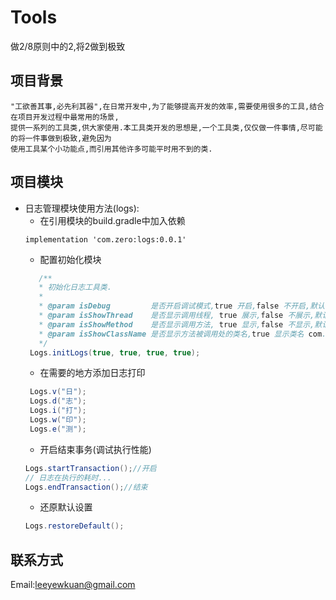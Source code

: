 # Tools
做2/8原则中的2,将2做到极致

## 项目背景
    "工欲善其事,必先利其器",在日常开发中,为了能够提高开发的效率,需要使用很多的工具,结合在项目开发过程中最常用的场景,
    提供一系列的工具类,供大家使用.本工具类开发的思想是,一个工具类,仅仅做一件事情,尽可能的将一件事做到极致,避免因为
    使用工具某个小功能点,而引用其他许多可能平时用不到的类.

## 项目模块

- 日志管理模块使用方法(logs):
  - 在引用模块的build.gradle中加入依赖
  ```
  implementation 'com.zero:logs:0.0.1'
  ```
  - 配置初始化模块
  ```java
     /**
     * 初始化日志工具类.
     *
     * @param isDebug         是否开启调试模式,true 开启,false 不开启,默认 true.
     * @param isShowThread    是否显示调用线程, true 展示,false 不展示,默认 false.
     * @param isShowMethod    是否显示调用方法, true 显示,false 不显示,默认 true.
     * @param isShowClassName 是否显示方法被调用处的类名,true 显示类名 com.zero.**, false 显示文件名 ** false
     */
   Logs.initLogs(true, true, true, true);
  ```
  - 在需要的地方添加日志打印
  ```java
   Logs.v("日");
   Logs.d("志");
   Logs.i("打");
   Logs.w("印");
   Logs.e("测");
   ```
   - 开启结束事务(调试执行性能)
   ```java
   Logs.startTransaction();//开启
   // 日志在执行的耗时...
   Logs.endTransaction();//结束
   ```
   - 还原默认设置
   ```java
   Logs.restoreDefault();
   ```
## 联系方式
Email:leeyewkuan@gmail.com
   
